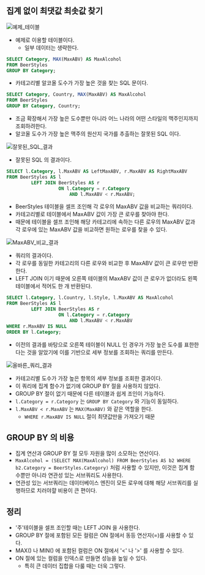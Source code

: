 ## 집계 없이 최댓값 최솟값 찾기
![예제_테이블](https://github.com/Evil-Goblin/BookStudy/assets/74400861/47a78969-272e-4852-acd9-f3aa951033d7)
- 예제로 이용할 테이블이다.
  - 일부 데이터는 생략한다.

```sql
SELECT Category, MAX(MaxABV) AS MaxAlcohol
FROM BeerStyles
GROUP BY Category;
```
- 카테고리별 알코올 도수가 가장 높은 것을 찾는 SQL 문이다.

```sql
SELECT Category, Country, MAX(MaxABV) AS MaxAlcohol
FROM BeerStyles
GROUP BY Category, Country;
```
- 조금 확장해서 가장 높은 도수뿐만 아니라 어느 나라의 어떤 스타일의 맥주인지까지 조회하려한다.
- 알코올 도수가 가장 높은 맥주의 원산지 국가를 추출하는 잘못된 SQL 이다.

![잘못된_SQL_결과](https://github.com/Evil-Goblin/BookStudy/assets/74400861/32e2922b-6773-4f91-9b02-693a38af325c)
- 잘못된 SQL 의 결과이다.

```sql
SELECT l.Category, l.MaxABV AS LeftMaxABV, r.MaxABV AS RightMaxABV
FROM BeerStyles AS l
         LEFT JOIN BeerStyles AS r
                   ON l.Category = r.Category
                       AND l.MaxABV < r.MaxABV;
```
- BeerStyles 테이블을 셀프 조인해 각 로우의 MaxABV 값을 비교하는 쿼리이다.
- 카테고리별로 테이블에서 MaxABV 값이 가장 큰 로우를 찾아야 한다.
- 때문에 테이블을 셀프 조인해 해당 카테고리에 속하는 다른 로우의 MaxABV 값과 각 로우에 있는 MaxABV 값을 비교하면 원하는 로우를 찾을 수 있다.

![MaxABV_비교_결과](https://github.com/Evil-Goblin/BookStudy/assets/74400861/291da24a-87a4-42b0-b200-e38b5db7cb55)
- 쿼리의 결과이다.
- 각 로우를 동일한 카테고리의 다른 로우와 비교한 후 MaxABV 값이 큰 로우만 반환한다.
- LEFT JOIN 이기 때문에 오른쪽 테이블의 MaxABV 값이 큰 로우가 없더라도 왼쪽 테이블에서 적어도 한 개 반환된다.

```sql
SELECT l.Category, l.Country, l.Style, l.MaxABV AS MaxAlcohol
FROM BeerStyles AS l
         LEFT JOIN BeerStyles AS r
                   ON l.Category = r.Category
                       AND l.MaxABV < r.MaxABV
WHERE r.MaxABV IS NULL
ORDER BY l.Category;
```
- 이전의 결과를 바탕으로 오른쪽 테이블이 NULL 인 경우가 가장 높은 도수를 표한한다는 것을 알았기에 이를 기반으로 세부 정보를 조회하는 쿼리를 만든다.

![올바른_쿼리_결과](https://github.com/Evil-Goblin/BookStudy/assets/74400861/42da2798-82c3-4299-a51f-08771531315d)
- 카테고리별 도수가 가장 높은 항목의 세부 정보를 조회한 결과이다.
- 이 쿼리에 집계 함수가 없기에 GROUP BY 절을 사용하지 않았다.
- GROUP BY 절이 없기 때문에 다른 테이블과 쉽게 조인이 가능하다.
- `l.Category = r.Category` 는 `GROUP BY Category` 와 기능이 동일하다.
- `l.MaxABV < r.MaxABV` 는 `MAX(MaxABV)` 와 같은 역할을 한다.
  - `WHERE r.MaxABV IS NULL` 절이 최댓값만을 가져오기 때문

## GROUP BY 의 비용
- 집계 연산과 GROUP BY 절 모두 자원을 많이 소모하는 연산이다.
- `MaxAlcohol = (SELECT MAX(MaxAlcohol) FROM BeerStyles AS b2 WHERE b2.Category = BeerStyles.Category)` 처럼 사용할 수 있지만, 이것은 집계 함수뿐만 아니라 연관성 있는 서브쿼리도 사용한다.
- 연관성 있는 서브쿼리는 데이터베이스 엔진이 모든 로우에 대해 해당 서브쿼리를 실행하므로 치러야햘 비용이 큰 편이다.

## 정리
- '주'테이블을 셀프 조인할 때는 LEFT JOIN 을 사용한다.
- GROUP BY 절에 포함된 모든 컬럼은 ON 절에서 동등 연산자(=)를 사용할 수 있다.
- MAX() 나 MIN() 에 포함된 컬럼은 ON 절에서 '<' 나 '>' 를 사용할 수 있다.
- ON 절에 있는 컬럼을 인덱스로 만들면 성능을 높일 수 있다.
  - 특히 큰 데이터 집합을 다룰 때는 더욱 그렇다.
